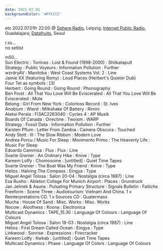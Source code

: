 ```yaml
---
date: 2022.07.01
backgroundColor: '#FFCCCC'
---
```


etc 2022.07.01fr 22:00 @ [Sphere Radio](http://www.sphere-radio.net/), Leipzig; [Internet Public Radio](http://www.internetpublicradio.live/), Guadalajara; [Datafruits](http://www.datafruits.fm/), Seoul  

r.ss...  
no setlist  

m50...  
Sun Electric : Toninas : Lost & Found (1998-2000) : Shitkatapult  
Strategy : Public Voyeurs : Information Pollution : Further  
wzrdryAV : Manitoba : West Coast Systems Vol. 2 : Line  
Jamie XX (featuring Romy) : Loud Places (Herbert's Quieter Dub)  
Four Tet as symbols : \[3\]  
Herbert : Going Round : Going Round : Phonography  
Ben Frost : All That You Love Will Be Eviscerated : All That You Love Will Be Eviscerated : Mute  
Belong : Girl From New York : Colorloss Record : St. Ives  
Anobium : Wierd : Milkshake Of Battery : Rimini  
Aleksi Perala : FI3AC2263040 : Cycles 4 : AP Musik  
Boards Of Canada : Oirectine : Twoism : WARP  
Strategy : Fossil Data : Information Pollution : Further  
Karsten Pflum : Letter From Zambia : Camera Obscura : Touched  
Andy Stott : III : The Slow Ribbon : Modern Love  
Andrea Porcu / Music For Sleep : Movimento Primo : The Heavenly Life : Music For Sleep  
Edoardo Cammisa : Flux : Flux : Line  
Svarte Grenier : An Ordinary Hike : Knive : Type  
Kareem Lotfy : Chomosome : \[untitled\] : Quiet Time Tapes  
Svarte Grenier : The Boat Was My Friend : Knive : Type  
Helios : Halving The Compass : Eingya : Type  
Miguel Angel Tolosa : Salon 20-04 : Nostalgia (circa 1987) : Line  
Esa Ruoho : Ableton Collage For Munich Airport : Places : Grundruck  
Jan Jelinek & Asuna : Pulsating Primary Structure : Signals Bulletin : Faitiche  
Freeform : Scene Three : Audiotourism: Vietnam And China. 1 x Reinterpretations CD. 1 x Sources CD : Quatermass  
Mucha : House Of Sand : Misc. Works : Misc. Works  
Nocow : Aloofness : Koona : Electronica  
Multicast Dynamics : TAPE\_15.30 : Language Of Colours : Language Of Colours  
Miguel Angel Tolosa : Salon 18-03 : Nostalgia (circa 1987) : Line  
Helios : First Dream Called Ocean : Eingya : Type  
Linkwood : Sonrise : Expressions : Firecracker  
Kareem Lotfy : Kwkab : \[untitled\] : Quiet Time Tapes  
Multicast Dynamics : Phase : Language Of Colors : Language Of Colours